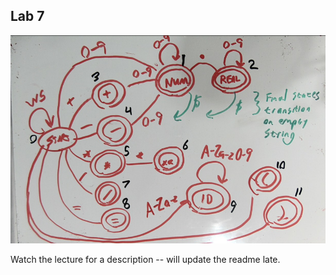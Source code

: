 ## Lab 7

![State Diagram](state-diagram.png)

Watch the lecture for a description -- will update the readme late. 
